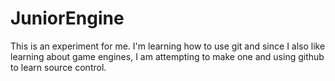 # JuniorEngine
This is an experiment for me. I'm learning how to use git and since I also like learning about game engines, I am attempting to make one and using github to learn source control.
